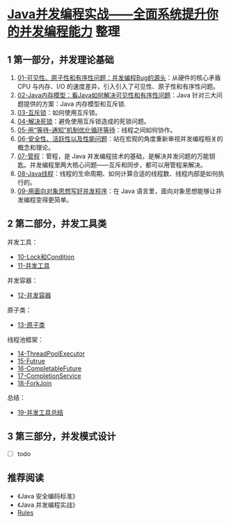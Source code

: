 # [Java并发编程实战——全面系统提升你的并发编程能力](https://time.geekbang.org/column/intro/159) 整理

## 1 第一部分，并发理论基础

1. [01-可见性、原子性和有序性问题：并发编程Bug的源头](01-可见性、原子性和有序性问题：并发编程Bug的源头.md)：从硬件的核心矛盾CPU 与内存、I/O 的速度差异，引入引入了可见性、原子性和有序性问题。
2. [02-Java内存模型：看Java如何解决可见性和有序性问题](02-Java内存模型：看Java如何解决可见性和有序性问题.md)：Java 针对三大问题提供的方案：Java 内存模型和互斥锁.
3. [03-互斥锁](03-互斥锁.md)：如何使用互斥锁。
4. [04-解决死锁](04-解决死锁.md)：避免使用互斥锁造成的死锁问题。
5. [05-用“等待-通知”机制优化循环等待](05-用“等待-通知”机制优化循环等待.md)：线程之间如何协作。
6. [06-安全性、活跃性以及性能问题](06-安全性、活跃性以及性能问题.md)：站在宏观的角度重新审视并发编程相关的概念和理论。
7. [07-管程](07-管程.md)：管程，是 Java 并发编程技术的基础，是解决并发问题的万能钥匙。并发编程里两大核心问题——互斥和同步，都可以用管程来解决。
8. [08-Java线程](08-Java线程.md)：线程的生命周期、如何计算合适的线程数、线程内部是如何执行的。
9. [09-用面向对象思想写好并发程序](09-用面向对象思想写好并发程序.md)：在 Java 语言里，面向对象思想能够让并发编程变得更简单。

## 2 第二部分，并发工具类

并发工具：

- [10-Lock和Condition](10-Lock和Condition.md)
- [11-并发工具](11-并发工具.md)

并发容器：

- [12-并发容器](12-并发容器.md)

原子类：

- [13-原子类](13-原子类.md)

线程池框架：

- [14-ThreadPoolExecutor](14-ThreadPoolExecutor.md)
- [15-Futrue](15-Futrue.md)
- [16-CompletableFuture](16-CompletableFuture.md)
- [17-CompletionService](17-CompletionService.md)
- [18-ForkJoin](18-ForkJoin.md)

总结：

- [19-并发工具总结](19-并发工具总结.md)

## 3 第三部分，并发模式设计

- [ ] todo

## 推荐阅读

- 《Java 安全编码标准》
- 《Java 并发编程实战》
- [Rules](https://wiki.sei.cmu.edu/confluence/display/java/2+Rules)

